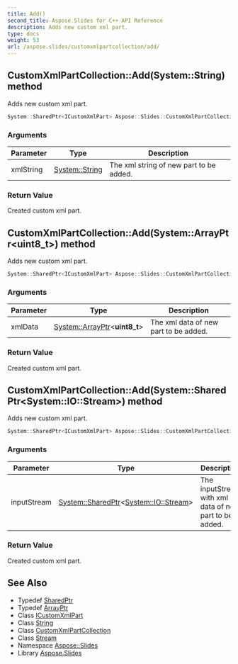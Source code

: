 ```yaml
---
title: Add()
second_title: Aspose.Slides for C++ API Reference
description: Adds new custom xml part.
type: docs
weight: 53
url: /aspose.slides/customxmlpartcollection/add/
---
```

## CustomXmlPartCollection::Add(System::String) method


Adds new custom xml part.

```cpp
System::SharedPtr<ICustomXmlPart> Aspose::Slides::CustomXmlPartCollection::Add(System::String xmlString) override
```


### Arguments

| Parameter | Type | Description |
| --- | --- | --- |
| xmlString | [System::String](../../../system/string/) | The xml string of new part to be added. |

### Return Value

Created custom xml part.

## CustomXmlPartCollection::Add(System::ArrayPtr\<uint8_t\>) method


Adds new custom xml part.

```cpp
System::SharedPtr<ICustomXmlPart> Aspose::Slides::CustomXmlPartCollection::Add(System::ArrayPtr<uint8_t> xmlData) override
```


### Arguments

| Parameter | Type | Description |
| --- | --- | --- |
| xmlData | [System::ArrayPtr](../../../system/arrayptr/)\<**uint8_t**\> | The xml data of new part to be added. |

### Return Value

Created custom xml part.

## CustomXmlPartCollection::Add(System::SharedPtr\<System::IO::Stream\>) method


Adds new custom xml part.

```cpp
System::SharedPtr<ICustomXmlPart> Aspose::Slides::CustomXmlPartCollection::Add(System::SharedPtr<System::IO::Stream> inputStream) override
```


### Arguments

| Parameter | Type | Description |
| --- | --- | --- |
| inputStream | [System::SharedPtr](../../../system/sharedptr/)\<[System::IO::Stream](../../../system.io/stream/)\> | The inputStream with xml data of new part to be added. |

### Return Value

Created custom xml part.

## See Also

* Typedef [SharedPtr](../../../system/sharedptr/)
* Typedef [ArrayPtr](../../../system/arrayptr/)
* Class [ICustomXmlPart](../../icustomxmlpart/)
* Class [String](../../../system/string/)
* Class [CustomXmlPartCollection](../)
* Class [Stream](../../../system.io/stream/)
* Namespace [Aspose::Slides](../../)
* Library [Aspose.Slides](../../../)